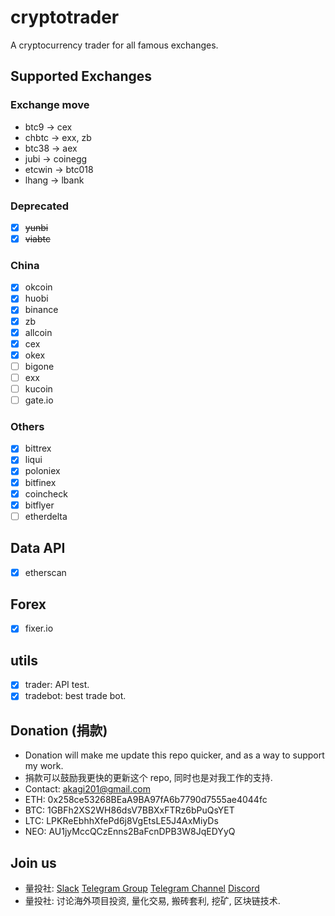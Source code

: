 # cryptotrader

A cryptocurrency trader for all famous exchanges.

## Supported Exchanges

### Exchange move
* btc9 -> cex
* chbtc -> exx, zb
* btc38 -> aex
* jubi -> coinegg
* etcwin -> btc018
* lhang -> lbank

### Deprecated
- [x] ~~yunbi~~
- [x] ~~viabtc~~

### China
- [x] okcoin
- [x] huobi
- [x] binance
- [x] zb
- [x] allcoin
- [x] cex
- [x] okex
- [ ] bigone
- [ ] exx
- [ ] kucoin
- [ ] gate.io

### Others
- [x] bittrex
- [x] liqui
- [x] poloniex
- [x] bitfinex
- [x] coincheck
- [x] bitflyer
- [ ] etherdelta

## Data API
- [x] etherscan

## Forex
- [x] fixer.io

## utils
- [x] trader: API test.
- [x] tradebot: best trade bot.

## Donation (捐款)
* Donation will make me update this repo quicker, and as a way to support my work.
* 捐款可以鼓励我更快的更新这个 repo, 同时也是对我工作的支持.
* Contact: <akagi201@gmail.com>
* ETH: 0x258ce53268BEaA9BA97fA6b7790d7555ae4044fc
* BTC: 1GBFh2XS2WH86dsV7BBXxFTRz6bPuQsYET
* LTC: LPKReEbhhXfePd6j8VgEtsLE5J4AxMiyDs
* NEO: AU1jyMccQCzEnns2BaFcnDPB3W8JqEDYyQ

## Join us
* 量投社: [Slack](https://join.slack.com/t/cryptotraderhub/shared_invite/MjM5MTU2MzY3MzQ2LTE1MDUxMzQ1MjYtYmI0NGNlZTQ4YQ) [Telegram Group](https://t.me/cryptotraderhub) [Telegram Channel](https://t.me/cryptotraderchannel) [Discord](https://discord.gg/ydBJspD)
* 量投社: 讨论海外项目投资, 量化交易, 搬砖套利, 挖矿, 区块链技术.
